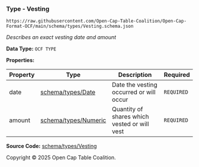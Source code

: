 ### Type - Vesting

`https://raw.githubusercontent.com/Open-Cap-Table-Coalition/Open-Cap-Format-OCF/main/schema/types/Vesting.schema.json`

_Describes an exact vesting date and amount_

**Data Type:** `OCF TYPE`

**Properties:**

| Property | Type                                 | Description                                  | Required   |
| -------- | ------------------------------------ | -------------------------------------------- | ---------- |
| date     | [schema/types/Date](./Date.md)       | Date the vesting occurred or will occur      | `REQUIRED` |
| amount   | [schema/types/Numeric](./Numeric.md) | Quantity of shares which vested or will vest | `REQUIRED` |

**Source Code:** [schema/types/Vesting](../../../../schema/types/Vesting.schema.json)

Copyright © 2025 Open Cap Table Coalition.
